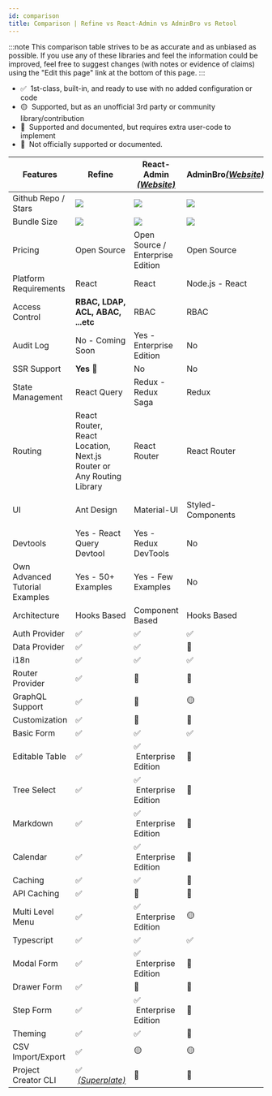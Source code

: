 ```yaml
---
id: comparison
title: Comparison | Refine vs React-Admin vs AdminBro vs Retool
---
```


:::note
This comparison table strives to be as accurate and as unbiased as possible. If you use any of these libraries and feel the information could be improved, feel free to suggest changes (with notes or evidence of claims) using the "Edit this page" link at the bottom of this page.
:::

-   ✅ &nbsp;1st-class, built-in, and ready to use with no added configuration or code
-   🟡 &nbsp;Supported, but as an unofficial 3rd party or community library/contribution
-   🔶 &nbsp;Supported and documented, but requires extra user-code to implement
-   🛑 &nbsp;Not officially supported or documented.

| Features                       | Refine                                                              | React-Admin [_(Website)_][react-admin]   | AdminBro[_(Website)_][adminjs]   | Retool[_(Website)_][retool]    |
| ------------------------------ | ------------------------------------------------------------------- | ---------------------------------------- | -------------------------------- | ------------------------------- |
| Github Repo / Stars            | [![][stars-refine]][gh-refine]                                      | [![][stars-react-admin]][gh-react-admin] | [![][stars-adminjs]][gh-adminjs] | -                               |
| Bundle Size                    | [![][bp-refine]][bpl-refine]                                        | [![][bp-react-admin]][bpl-react-admin]   | [![][bp-adminjs]][bpl-adminjs]   | -                               |
| Pricing                        | Open Source                                                         | Open Source / Enterprise Edition         | Open Source                      | [_Pricing_][retool-pricing]     |
| Platform Requirements          | React                                                               | React                                    | Node.js - React                  | Cloud / Self-hosted             |
| Access Control                 | **RBAC, LDAP, ACL, ABAC, ...etc**                                   | RBAC                                     | RBAC                             | RBAC                            |
| Audit Log                      | No - Coming Soon                                                    | Yes - Enterprise Edition                 | No                               | Yes                             |
| SSR Support                    | **Yes** 🚀                                                          | No                                       | No                               | No                              |
| State Management               | React Query                                                         | Redux - Redux Saga                       | Redux                            | -                               |
| Routing                        | React Router, React Location, Next.js Router or Any Routing Library | React Router                             | React Router                     | -                               |
| UI                             | Ant Design                                                          | Material-UI                              | Styled-Components                | Own Design Model(drag-and-drop) |
| Devtools                       | Yes - React Query Devtool                                           | Yes - Redux DevTools                     | No                               | No                              |
| Own Advanced Tutorial Examples | Yes - 50+ Examples                                                  | Yes - Few Examples                       | No                               | No                              |
| Architecture                   | Hooks Based                                                         | Component Based                          | Hooks Based                      | -                               |
| Auth Provider                  | ✅                                                                  | ✅                                       | ✅                               | ✅                              |
| Data Provider                  | ✅                                                                  | ✅                                       | 🔶                               | ✅                              |
| i18n                           | ✅                                                                  | ✅                                       | ✅                               | -                               |
| Router Provider                | ✅                                                                  | 🛑                                       | 🛑                               | -                               |
| GraphQL Support                | ✅                                                                  | 🔶                                       | 🟡                               | ✅                              |
| Customization                  | ✅                                                                  | 🔶                                       | 🔶                               | 🛑                              |
| Basic Form                     | ✅                                                                  | ✅                                       | ✅                               | ✅                              |
| Editable Table                 | ✅                                                                  | ✅ &nbsp;Enterprise Edition              | 🛑                               | ✅                              |
| Tree Select                    | ✅                                                                  | ✅ &nbsp;Enterprise Edition              | 🛑                               | 🛑                              |
| Markdown                       | ✅                                                                  | ✅ &nbsp;Enterprise Edition              | 🛑                               | ✅                              |
| Calendar                       | ✅                                                                  | ✅ &nbsp;Enterprise Edition              | 🛑                               | ✅                              |
| Caching                        | ✅                                                                  | ✅                                       | 🛑                               | 🛑                              |
| API Caching                    | ✅                                                                  | 🛑                                       | 🛑                               | 🛑                              |
| Multi Level Menu               | ✅                                                                  | ✅ &nbsp;Enterprise Edition              | 🟡                               | ✅                              |
| Typescript                     | ✅                                                                  | ✅                                       | ✅                               | -                               |
| Modal Form                     | ✅                                                                  | ✅ &nbsp;Enterprise Edition              | 🛑                               | ✅                              |
| Drawer Form                    | ✅                                                                  | 🔶                                       | 🛑                               | 🛑                              |
| Step Form                      | ✅                                                                  | ✅ &nbsp;Enterprise Edition              | 🛑                               | 🛑                              |
| Theming                        | ✅                                                                  | ✅                                       | 🔶                               | ✅                              |
| CSV Import/Export              | ✅                                                                  | 🟡                                       | 🟡                               | ✅                              |
| Project Creator CLI            | ✅ &nbsp;[_(Superplate)_][pankod-superplate]                        | 🛑                                       | 🛑                               | 🛑                              |

<!-- -->

[stars-refine]: https://img.shields.io/github/stars/pankod/refine?label=%F0%9F%8C%9F
[gh-refine]: https://github.com/pankod/refine
[bpl-refine]: https://bundlephobia.com/result?p=@pankod/refine
[bp-refine]: https://badgen.net/bundlephobia/minzip/@pankod/refine?label=💾
[pankod-superplate]: https://pankod.github.io/superplate/

<!-- -->

<!-- -->

[react-admin]: https://marmelab.com/react-admin/
[react-enterprise]: https://marmelab.com/ra-enterprise/
[stars-react-admin]: https://img.shields.io/github/stars/marmelab/react-admin?label=%F0%9F%8C%9F
[gh-react-admin]: https://github.com/marmelab/react-admin
[bpl-react-admin]: https://bundlephobia.com/result?p=react-admin
[bp-react-admin]: https://badgen.net/bundlephobia/minzip/react-admin?label=💾

<!-- -->

<!-- -->

[adminjs]: https://adminbro.com/index.html
[stars-adminjs]: https://img.shields.io/github/stars/SoftwareBrothers/adminjs?label=%F0%9F%8C%9F
[gh-adminjs]: https://github.com/SoftwareBrothers/adminjs
[bpl-adminjs]: https://bundlephobia.com/result?p=admin-bro
[bp-adminjs]: https://badgen.net/bundlephobia/minzip/admin-bro?label=💾

<!-- -->

<!-- -->

[retool]: https://retool.com/
[retool-pricing]: https://retool.com/pricing/

<!-- -->

<!-- | Realtime | Yes with two mode Immediately and Controlled | Yes - just Immediately(Enterprise Edition) | No | No | -->
